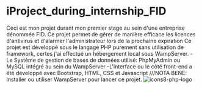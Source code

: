 # iProject_during_internship_FID
Ceci est mon projet durant mon premier stage au sein d'une entreprise dénommée FID. Ce projet permet de gérer de manière efficace les licences d'antivirus et d'alarmer l'administrateur lors de la prochaine expiration 
Ce projet est développé sous le langage PHP purement sans utilisation de framework, certes j'ai effectué un hébergement local sous WampServer.
 -Le Système de gestion de bases de données utilisé: PhpMyAdmin ou MySQL intégré au sein du WampServer
 -L'interface ou le côté front-end a été développé avec Bootstrap, HTML, CSS et Javascript
///NOTA BENE: Installer ou utiliser WampServer pour lancer ce projet.
![icons8-php-logo](https://github.com/Ursula-Sarah/iProject_during_internship_FID/assets/103580286/bf67bc46-786e-4d61-80ca-c587764c05e8)
